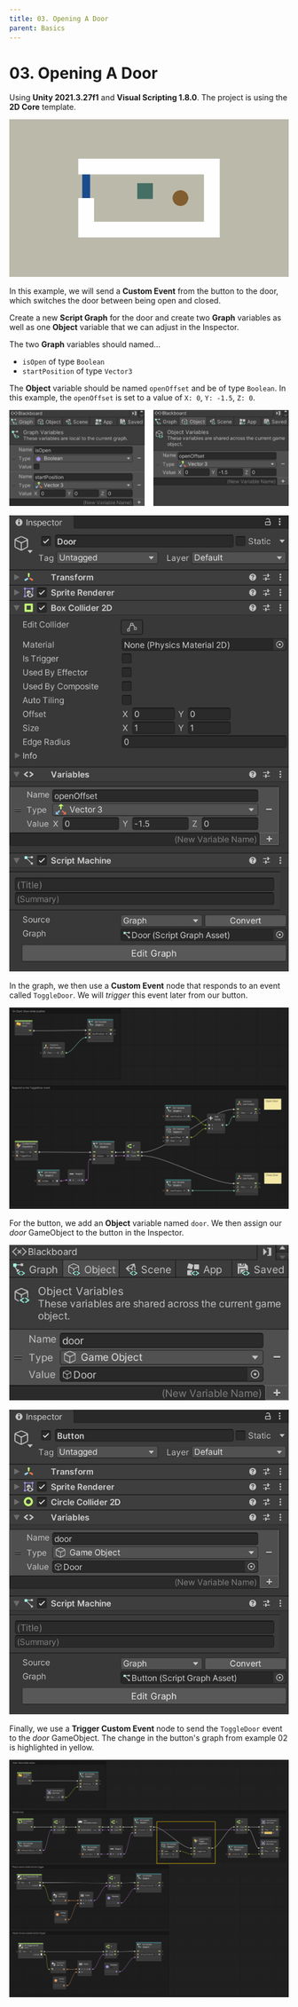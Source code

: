 ```yaml
---
title: 03. Opening A Door
parent: Basics
---
```


# 03. Opening A Door

Using **Unity 2021.3.27f1** and **Visual Scripting 1.8.0**. The project is using the **2D Core** template.

![Demo](./demo.gif)

In this example, we will send a **Custom Event** from the button to the door, which switches the door between being open and closed.

Create a new **Script Graph** for the door and create two **Graph** variables as well as one **Object** variable that we can adjust in the Inspector.

The two **Graph** variables should named...

- `isOpen` of type `Boolean`
- `startPosition` of type `Vector3`

The **Object** variable should be named `openOffset` and be of type `Boolean`. In this example, the `openOffset` is set to a value of `X: 0`, `Y: -1.5`, `Z: 0`.

![Door Variables](./door-variables.jpg)

![Door Inspector](./door-inspector.jpg)

In the graph, we then use a **Custom Event** node that responds to an event called `ToggleDoor`. We will *trigger* this event later from our button.

[![Door Graph](./door-graph.jpg)](./door-graph.jpg)

For the button, we add an **Object** variable named `door`. We then assign our *door* GameObject to the button in the Inspector.

![Button Variables](./button-variables.jpg)

![Button Inspector](./button-inspector.jpg)

Finally, we use a **Trigger Custom Event** node to send the `ToggleDoor` event to the *door* GameObject. The change in the button's graph from example 02 is highlighted in yellow.

[![Button Graph](./button-graph.jpg)](./button-graph.jpg)